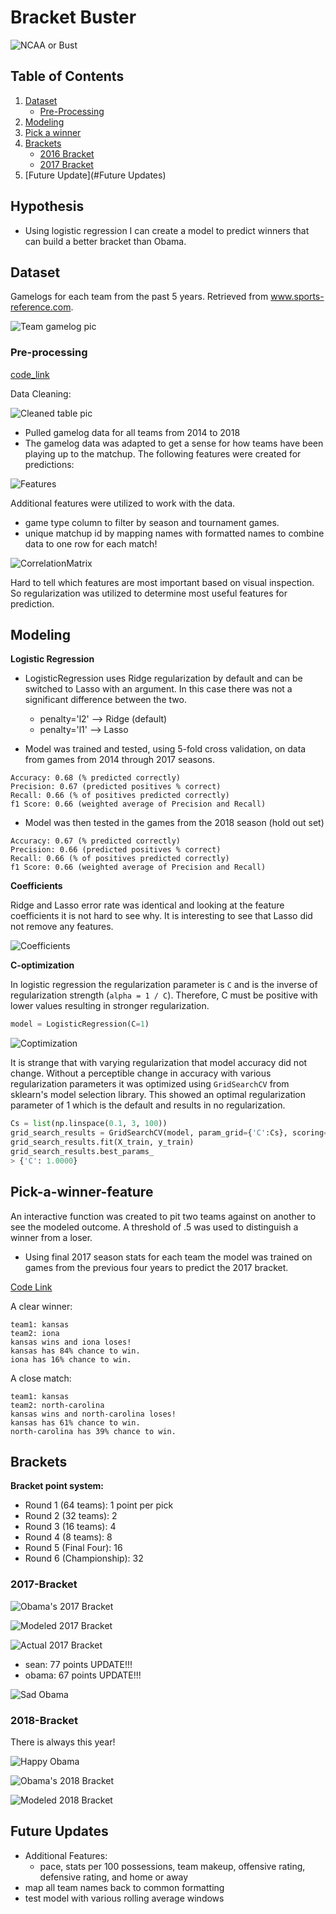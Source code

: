 # Bracket Buster

![NCAA or Bust](https://media.giphy.com/media/3o84U3i3nkhYoJOm3K/giphy.gif)


## Table of Contents
1. [Dataset](#dataset)
    * [Pre-Processing](#Pre-processing)
3. [Modeling](#Modeling)
4. [Pick a winner](#Pick-a-winner-feature)
5. [Brackets](#Brackets)
    * [2016 Bracket](#2016-Bracket)
    * [2017 Bracket](#2017-Bracket)
6. [Future Update](#Future Updates)


## Hypothesis
- Using logistic regression I can create a model to predict winners that can build a better bracket than Obama.

## Dataset
Gamelogs for each team from the past 5 years. Retrieved from www.sports-reference.com.

![Team gamelog pic](pictures/gamelog.png)

### Pre-processing

[code_link](game_df_creator.py)

Data Cleaning:

![Cleaned table pic](pictures/cleaneddata.png)

  - Pulled gamelog data for all teams from 2014 to 2018
  - The gamelog data was adapted to get a sense for how teams have been playing up to the matchup. The following features were created for predictions:

![Features](pictures/features.png)

Additional features were utilized to work with the data.
  - game type column to filter by season and tournament games.
  - unique matchup id by mapping names with formatted names to combine data to one row for each match!

![CorrelationMatrix](pictures/corrmatrix.png)

Hard to tell which features are most important based on visual inspection.  So regularization was utilized to determine most useful features for prediction.    

## Modeling

**Logistic Regression**

* LogisticRegression uses Ridge regularization by default and can be switched to Lasso with an argument.  In this case there was not a significant difference between the two.
  * penalty='l2'  -->   Ridge (default)
  * penalty='l1'  -->   Lasso

* Model was trained and tested, using 5-fold cross validation, on data from games from 2014 through 2017 seasons.

```
Accuracy: 0.68 (% predicted correctly)
Precision: 0.67 (predicted positives % correct)
Recall: 0.66 (% of positives predicted correctly)
f1 Score: 0.66 (weighted average of Precision and Recall)
```

* Model was then tested in the games from the 2018 season (hold out set)

```
Accuracy: 0.67 (% predicted correctly)
Precision: 0.66 (predicted positives % correct)
Recall: 0.66 (% of positives predicted correctly)
f1 Score: 0.66 (weighted average of Precision and Recall)
```

**Coefficients**

Ridge and Lasso error rate was identical and looking at the feature coefficients it is not hard to see why.  It is interesting to see that Lasso did not remove any features.  

![Coefficients](pictures/feature_coefficients.png)

**C-optimization**

In logistic regression the regularization parameter is `C` and is the inverse of regularization strength (`alpha = 1 / C`).  Therefore, C must be positive with lower values resulting in stronger regularization.

~~~python
model = LogisticRegression(C=1)
~~~

![Coptimization](pictures/coptimization.png)

It is strange that with varying regularization that model accuracy did not change.  Without a perceptible change in accuracy with various regularization parameters it was optimized using `GridSearchCV` from sklearn's model selection library.  This showed an optimal regularization parameter of 1 which is the default and results in no regularization.

~~~python
Cs = list(np.linspace(0.1, 3, 100))
grid_search_results = GridSearchCV(model, param_grid={'C':Cs}, scoring='accuracy', cv=5)
grid_search_results.fit(X_train, y_train)
grid_search_results.best_params_
> {'C': 1.0000}
~~~

## Pick-a-winner-feature

An interactive function was created to pit two teams against on another to see the modeled outcome.  A threshold of .5 was used to distinguish a winner from a loser.  

- Using final 2017 season stats for each team the model was trained on games from the previous four years to predict the 2017 bracket.

[Code Link](win_or_lose.py)

A clear winner:
~~~
team1: kansas
team2: iona
kansas wins and iona loses!
kansas has 84% chance to win.
iona has 16% chance to win.
~~~


A close match:
~~~
team1: kansas
team2: north-carolina
kansas wins and north-carolina loses!
kansas has 61% chance to win.
north-carolina has 39% chance to win.
~~~


## Brackets

**Bracket point system:**
- Round 1 (64 teams): 1 point per pick
- Round 2 (32 teams): 2
- Round 3 (16 teams): 4
- Round 4 (8 teams): 8
- Round 5 (Final Four): 16
- Round 6 (Championship): 32

### 2017-Bracket

![Obama's 2017 Bracket](pictures/obama2017bracket.jpg)

![Modeled 2017 Bracket](pictures/model-bracket-2017.png)

![Actual 2017 Bracket](pictures/ncaa-march-madness-results-2017.jpg)

- ‎sean: 77 points UPDATE!!!
- ‎obama: 67 points UPDATE!!!

![Sad Obama](https://media.giphy.com/media/wnDqiePIdJCA8/giphy.gif)


### 2018-Bracket

There is always this year!

![Happy Obama](https://media.giphy.com/media/dpYkMt1b9BNmw/giphy.gif)

![Obama's 2018 Bracket](pictures/obama2018bracket.png)

![Modeled 2018 Bracket](pictures/model2018bracket.png)


## Future Updates
- Additional Features:
  - ‎pace, stats per 100 possessions, team makeup, offensive rating, defensive rating, and home or away
- ‎map all team names back to common formatting
- test model with various rolling average windows
